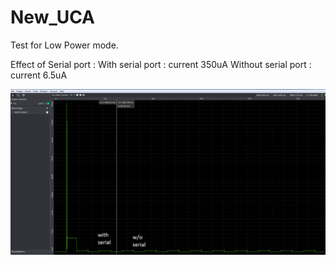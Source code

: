 # New_UCA

Test for Low Power mode.

Effect of Serial port :
With serial port : current 350uA
Without serial port : current 6.5uA

![Serial power](https://github.com/FabienFerrero/New_UCA/blob/master/Misc/serial.png "Serial power")
